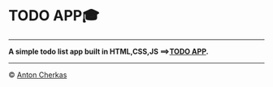# TODO APP:mortar_board:

---

**A simple todo list app built in HTML,CSS,JS ==>[TODO APP](https://cherkasant.github.io/Level_3/ 'Click me').**

---

© [Anton Cherkas](https://www.linkedin.com/in/anton-cherkas/)
